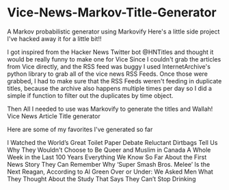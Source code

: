 # Vice-News-Markov-Title-Generator
A Markov probabilistic generator using Markovify 
Here's a little side project I've hacked away it for a little bit!!

I got inspired from the Hacker News Twitter bot @HNTitles and thought it would be really funny to make one for Vice
Since I couldn't grab the articles from Vice directly, and the RSS feed was buggy I used InternetArchive's python library to grab all of the
vice news RSS Feeds. 
Once those were grabbed, I had to make sure that the RSS Feeds weren't feeding in duplicate titles, because the archive also happens multiple times
per day so I did a simple if function to filter out the duplicates by time object.

Then All I needed to use was Markovify to generate the titles and Wallah! Vice News Article Title generator

Here are some of my favorites I've generated so far 

I Watched the World’s Great Toilet Paper Debate
Reluctant Dirtbags Tell Us Why They Wouldn't Choose to Be Queer and Muslim in Canada
A Whole Week in the Last 100 Years
Everything We Know So Far About the First News Story They Can Remember
Why ‘Super Smash Bros. Melee’ Is the Next Reagan, According to Al Green
Over or Under: We Asked Men What They Thought About the Study That Says They Can’t Stop Drinking
